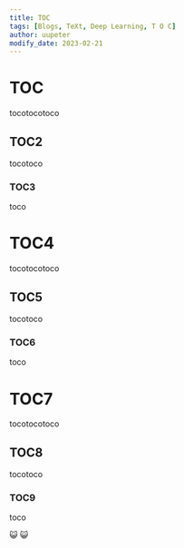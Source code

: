 ```yaml
---
title: TOC
tags: [Blogs, TeXt, Deep Learning, T O C]
author: uupeter
modify_date: 2023-02-21
---
```


<!--more-->
# TOC
tocotocotoco
## TOC2
tocotoco
### TOC3
toco
# TOC4
tocotocotoco
## TOC5
tocotoco
### TOC6
toco
# TOC7
tocotocotoco
## TOC8
tocotoco
### TOC9
toco

:smiley_cat: :smiley_cat:


